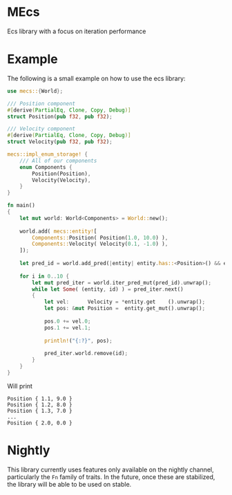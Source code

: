 # MEcs

Ecs library with a focus on iteration performance

# Example

The following is a small example on how to use the ecs library:

```rust
use mecs::{World};

/// Position component
#[derive(PartialEq, Clone, Copy, Debug)]
struct Position(pub f32, pub f32);

/// Velocity component
#[derive(PartialEq, Clone, Copy, Debug)]
struct Velocity(pub f32, pub f32);

mecs::impl_enum_storage! {
	/// All of our components
	enum Components {
		Position(Position),
		Velocity(Velocity),
	}
}

fn main()
{
	let mut world: World<Components> = World::new();
	
	world.add( mecs::entity![
		Components::Position( Position(1.0, 10.0) ),
		Components::Velocity( Velocity(0.1, -1.0) ),
	]);
	
	let pred_id = world.add_pred(|entity| entity.has::<Position>() && entity.has::<Velocity>());
	
	for i in 0..10 {
		let mut pred_iter = world.iter_pred_mut(pred_id).unwrap();
		while let Some( (entity, id) ) = pred_iter.next()
		{
			let vel:      Velocity = *entity.get    ().unwrap();
			let pos: &mut Position =  entity.get_mut().unwrap();
			
			pos.0 += vel.0;
			pos.1 += vel.1;
			
			println!("{:?}", pos);
			
			pred_iter.world.remove(id);
		}
	}
}
```

Will print

```text
Position { 1.1, 9.0 }
Position { 1.2, 8.0 }
Position { 1.3, 7.0 }
...
Position { 2.0, 0.0 }
```

# Nightly
This library currently uses features only available on the nightly channel, particularly the `Fn` family of traits.
In the future, once these are stabilized, the library will be able to be used on stable.
